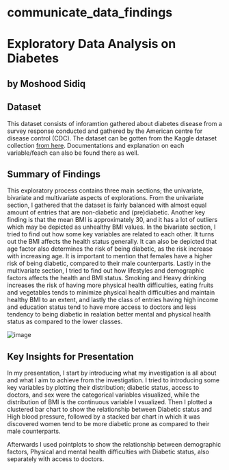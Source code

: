 # communicate_data_findings
# Exploratory Data Analysis on Diabetes
## by Moshood Sidiq


## Dataset

This dataset consists of inforamtion gathered about diabetes disease from a survey response conducted and gathered by the American centre for disease control (CDC). The dataset can be gotten from the Kaggle dataset collection [from here](https://www.kaggle.com/datasets/alexteboul/diabetes-health-indicators-dataset?select=diabetes_binary_5050split_health_indicators_BRFSS2015.csv). Documentations and explanation on each variable/feach can also be found there as well.


## Summary of Findings

This exploratory process contains three main sections; the univariate, bivariate and multivariate aspects of explorations. From the univariate section, I gathered that the dataset is fairly balanced with almost equal amount of entries that are non-diabetic and (pre)diabetic. Another key finding is that the mean BMI is approximately 30, and it has a lot of outliers which may be depicted as unhealthy BMI values. In the bivariate section, I tried to find out how some key variables are related to each other. It turns out the BMI affects the health status generally. It can also be depicted that age factor also determines the risk of being diabetic, as the risk increase with increasing age. It is important to mention that females have a higher risk of being diabetic, compared to their male counterparts. Lastly in the multivariate section, I tried to find out how lifestyles and demographic factors affects the health and BMI status. Smoking and Heavy drinking increases the risk of having more physical health difficulties, eating fruits and vegetables tends to minimize physical health difficulties and maintain healthy BMI to an extent, and lastly the class of entries having high income and education status tend to have more access to doctors and less tendency to being diabetic in realation better mental and physical health status as compared to the lower classes.

![image](https://user-images.githubusercontent.com/89037139/187038167-1273d8d7-3c36-4e5e-8faa-f1987dfcafa5.png)

## Key Insights for Presentation

In my presentation, I start by introducing what my investigation is all about and what I aim to achieve from the investigation. I tried to introducing some key variables by plotting their distribution; diabetic status, access to doctors, and sex were the categorical variables visualized, while the distribution of BMI is the continuous variable I vsualized. Then I plotted a clustered bar chart to show the relationship between Diabetic status and High blood pressure, followed by a stacked bar chart in which it was discovered women tend to be more diabetic prone as compared to their male counterparts.

Afterwards I used pointplots to show the relationship between demographic factors, Physical and mental health difficulties with Diabetic status, also separately with access to doctors.

